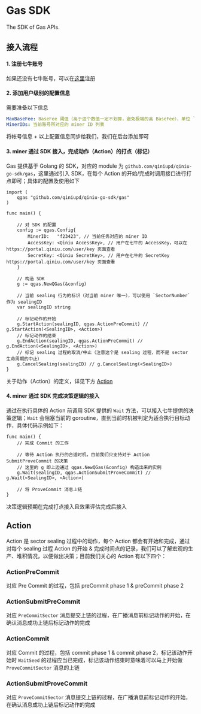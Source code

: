 # Gas SDK  

The SDK of Gas APIs.

## 接入流程

#### 1. 注册七牛账号

如果还没有七牛账号，可以在[这里](https://portal.qiniu.com/signup)注册

#### 2. 添加用户级别的配置信息

需要准备以下信息

```yaml
MaxBaseFee: BaseFee 阈值（高于这个数值一定不划算，避免极端的高 BaseFee），单位 `nanoFil`
MinerIDs: 当前账号所对应的 miner ID 列表
```

将帐号信息 + 以上配置信息同步给我们，我们在后台添加即可

#### 3. miner 通过 SDK 接入，完成动作（Action）的打点（标记）

Gas 提供基于 Golang 的 SDK，对应的 module 为 `github.com/qiniupd/qiniu-go-sdk/gas`，这里通过引入 SDK，在每个 Action 的开始/完成时调用接口进行打点即可；具体的配置及使用如下

```golang
import (
	qgas "github.com/qiniupd/qiniu-go-sdk/gas"
)

func main() {

	// 对 SDK 的配置
	config := qgas.Config{
		MinerID:   "f23423", // 当前任务对应的 miner ID
		AccessKey: <Qiniu AccessKey>, // 用户在七牛的 AccessKey，可以在 https://portal.qiniu.com/user/key 页面查看
		SecretKey: <Qiniu SecretKey>, // 用户在七牛的 SecretKey https://portal.qiniu.com/user/key 页面查看
	}

	// 构造 SDK
	g := qgas.NewQGas(&config)

	// 当前 sealing 行为的标识（对当前 miner 唯一），可以使用 `SectorNumber` 作为 sealingID
	var sealingID string

	// 标记动作的开始
	g.StartAction(sealingID, qgas.ActionPreCommit) // g.StartAction(<SealingID>, <Action>)
	// 标记动作的结束
	g.EndAction(sealingID, qgas.ActionPreCommit) // g.EndAction(<SealingID>, <Action>)
	// 标记 sealing 过程的取消/中止（注意这个是 sealing 过程，而不是 sector 生命周期的中止）
	g.CancelSealing(sealingID) // g.CancelSealing(<SealingID>)
}
```

关于动作（Action）的定义，详见下方 [Action](#Action)

#### 4. miner 通过 SDK 完成决策逻辑的接入

通过在执行具体的 Action 前调用 SDK 提供的 `Wait` 方法，可以接入七牛提供的决策逻辑；`Wait` 会阻塞当前的 goroutine，直到当前时机被判定为适合执行目标动作，具体代码示例如下：

```golang
func main() {
	// 完成 Commit 的工作

	// 等待 Action 执行的合适时机，目前我们只支持对于 Action SubmitProveCommit 的决策
	// 这里的 g 即上边通过 qgas.NewQGas(&config) 构造出来的实例
	g.Wait(sealingID, qgas.ActionSubmitProveCommit) // g.Wait(<SealingID>, <Action>)

	// 将 ProveCommit 消息上链
}
```

决策逻辑预期在完成打点接入且效果评估完成后接入

## Action

Action 是 sector sealing 过程中的动作，每个 Action 都会有开始和完成，通过对每个 sealing 过程 Action 的开始 & 完成时间点的记录，我们可以了解宏观的生产、堆积情况，以便做出决策；目前我们关心的 Action 有以下四个：

### ActionPreCommit

对应 Pre Commit 的过程，包括 preCommit phase 1 & preCommit phase 2

### ActionSubmitPreCommit

对应 `PreCommitSector` 消息提交上链的过程，在广播消息前标记动作的开始，在确认消息成功上链后标记动作的完成

### ActionCommit

对应 Commit 的过程，包括 commit phase 1 & commit phase 2，标记该动作开始时 `WaitSeed` 的过程应当已完成，标记该动作结束时意味着可以马上开始做 `ProveCommitSector` 消息的上链

### ActionSubmitProveCommit

对应 `ProveCommitSector` 消息提交上链的过程，在广播消息前标记动作的开始，在确认消息成功上链后标记动作的完成
